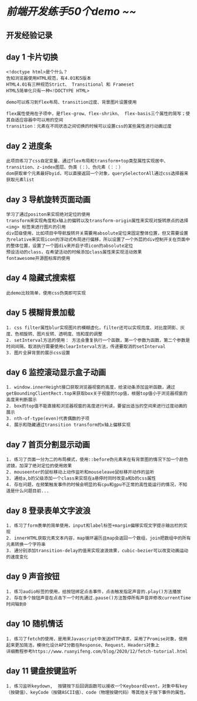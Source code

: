 # ***前端开发练手50个demo ~~***
## 开发经验记录
## day 1 卡片切换
    <!doctype html>是个什么？
    告知浏览器使用HTML规范，有4.01和5版本
    HTML4.01有三种规范Strict、 Transitional 和 Frameset
    HTML5简单化只有一种<!DOCTYPE HTML>

    demo可以练习到flex布局、transition过度、背景图片设置使用

    flex属性使用在子项中，是flex-grow、flex-shrikn、 flex-basis三个属性的简写；使其自适应容器中可以用的空间
    transition：元素在不同状态之间切换的时候可以设置css的某些属性进行动画过度

## day 2 进度条
    此项目练习了css自定变量、通过flex布局和transform+top类型属性实现居中、transition、z-index图层、伪类（：）、伪元素（：：）
    dom获取单个元素最好byid，可以直接返回一个对象，querySelectorAll通过css选择器来获取元素list

## day 3 导航旋转页面动画
    学习了通过positon来实现绝对定位的使用
    transform来实现角度和x轴上的偏转以及transform-origin属性来实现对旋转原点的选择
    <img> 标签来进行图片的引用
    div层级使用，比如项目中导航旋转开关需要用absolute定位来固定整体位置，但又需要设置为relative来实现icon的浮动式布局进行偏移，所以设置了一个外层的div控制开关在页面中的整体位置，设置了一个圆div来开启子项icon的absolute定位
    预设活动的class，在希望活动的时候添加class属性来实现活动效果
    fontawesome开源图标库的使用

## day 4 隐藏式搜索框
    此demo比较简单，使用css伪类即可实现

## day 5 模糊背景加载
    1. css filter属性blur实现图片的模糊虚化，filter还可以实现亮度、对比度阴影、灰度、色相旋转、图片反转、透明度、饱和度的调整
    2. setInterval方法的使用： 方法会重复执行一个函数，第一个参数为函数，第二个参数是时间间隔，取消执行需要使用clearInterval方法，传递要取消的setInterval
    3. 图片全屏背景的展示css设置

## day 6 监控滚动显示盒子动画
    1. window.innerHeight接口获取浏览器视窗的高度，给滚动条添加监听函数，通过getBoundingClientRect.top来获取box关于视窗的top值，根据top值小于浏览器视窗的高度来判断展示
    2. box的top值不能直接和浏览器视窗的高度进行判读，要留出适当的空间来进行过度动画的展示
    3. nth-of-type(even)代表偶数的子项
    4. 展示和隐藏通过transition transform的x轴上偏移实现

## day 7 首页分割显示动画
    1. 练习了页面一分为二的布局模式，使用::before伪元素来在有背景图的情况下加一个颜色滤镜，加深了绝对定位的使用效果
    2. mouseenter的鼠标移动上动作监听和mouseleave鼠标移开动作的监听
    3. 通给a,b的父级添加一个class来实现在a悬停时同时改变a和b的css属性
    4. 存在问题，在频繁触发事件的时候会明显的有cpu和gpu不正常的高性能运行的情况，不知道是什么问题目前...

## day 8 登录表单文字波浪
    1. 练习了form表单的简单使用，input和label标签+margin偏移实现文字提示输出栏的实现
    2. innerHTML获取元素文本内容，map循环遍历且map会返回一个数组，join把数组中的所有元素转换一个字符串
    3. 通分别添加transition-delay的值来实现波浪效果，cubic-bezier可以改变动画运动的速度变化

## day 9 声音按钮
    1. 练习audio标签的使用，给按钮绑定点击事件，点击触发指定声音的.play()方法播放
    2. 存在多个按钮声音在点击下一个时先通过.pause()方法暂停所有声音并修改currentTime时间轴到0

## day 10 随机情话
    1. 练习了fetch的使用，是用来Javascript中发送HTTP请求，采用了Promise对象，使用起来更加简洁，模块化设计API分散在Response、Request、Headers对象上
    详细教程参考https://www.ruanyifeng.com/blog/2020/12/fetch-tutorial.html

## day 11 键盘按键监听
    1. 练习监听keydown,  按键按下后回调函数可以接收一个KeyboardEvent，对象中有key（按键值）、keyCode（按键ASCII值）、code（物理按键代码）等其他关于按下事件的属性。
    